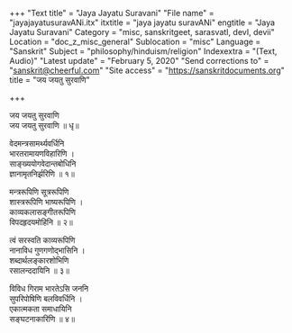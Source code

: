 +++
"Text title" = "Jaya Jayatu Suravani"
"File name" = "jayajayatusuravANi.itx"
itxtitle = "jaya jayatu suravANi"
engtitle = "Jaya Jayatu Suravani"
Category = "misc, sanskritgeet, sarasvatI, devI, devii"
Location = "doc_z_misc_general"
Sublocation = "misc"
Language = "Sanskrit"
Subject = "philosophy/hinduism/religion"
Indexextra = "(Text, Audio)"
"Latest update" = "February 5, 2020"
"Send corrections to" = "sanskrit@cheerful.com"
"Site access" = "https://sanskritdocuments.org"
title = "जय जयतु सुरवाणि"

+++
  
 जय जयतु सुरवाणि   
जय जयतु सुरवाणि ॥ धृ॥  
  
वेदमन्त्रसामर्थ्यवर्धिनि  
भारतरामायणविहारिणि ।  
साङ्ख्ययोगवेदान्तबोधिनि  
ज्ञानामृतनिर्झरिणि ॥ १॥  
  
मन्त्ररूपिणि सूत्ररूपिणि  
शास्त्ररूपिणि भाष्यरूपिणि ।  
काव्यकलासङ्गीतरूपिणि  
विपदहृदयमोहिनि ॥ २॥  
  
त्वं सरस्वति काव्यरूपिणि  
नानाविध गुणगणोद्भासिनि ।  
शब्दार्थलङ्कारशोभिणि  
रसालन्ददायिनि ॥ ३॥  
  
विविध गिराम भारतेऽसि जननि  
सुपरिपोषिणि बलविवर्धिनि ।  
एकात्मकता समाधायिनि  
सङ्घटनाकारिणि ॥ ४॥  
  
  
  
